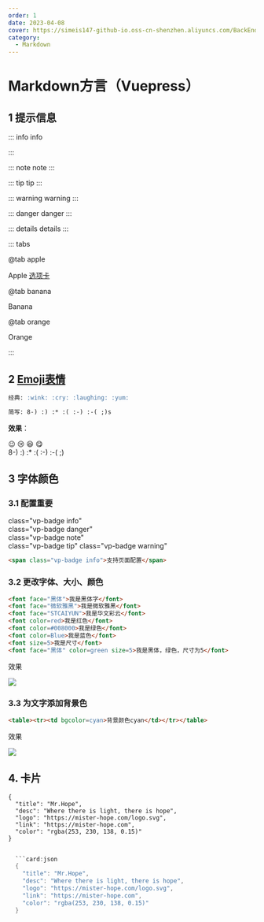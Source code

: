 ```yaml
---
order: 1
date: 2023-04-08
cover: https://simeis147-github-io.oss-cn-shenzhen.aliyuncs.com/BackEnd/SpringCloud/20230627144902.png
category: 
  - Markdown
---
```



# Markdown方言（Vuepress）

## 1 提示信息

::: info info
  
:::

::: note note
:::

::: tip tip
:::

::: warning warning
:::

::: danger danger
:::

::: details details
:::

::: tabs

@tab apple

Apple [选项卡](https://theme-hope.vuejs.press/zh/guide/markdown/tabs.html#%E6%A1%88%E4%BE%8B)

@tab banana

Banana

@tab orange

Orange

:::

## 2 [Emoji表情](https://www.webfx.com/tools/emoji-cheat-sheet/)

```md
经典: :wink: :cry: :laughing: :yum:

简写: 8-) :) :* :( :-) :-( ;)s
```

**效果**：

:wink: :cry: :laughing: :yum:  
8-) :) :* :( :-) :-( ;)

## 3 字体颜色

### 3.1 配置<span class="vp-badge danger">重要</span>

<span class="vp-badge info">class="vp-badge info"</span>  
<span class="vp-badge danger">class="vp-badge danger"</span>  
<span class="vp-badge note">class="vp-badge note"</span>  
<span class="vp-badge tip">class="vp-badge tip"</span>
<span class="vp-badge warning">class="vp-badge warning"</span>

```md
<span class="vp-badge info">支持页面配置</span>
```

### 3.2 更改字体、大小、颜色

```html
<font face="黑体">我是黑体字</font>
<font face="微软雅黑">我是微软雅黑</font>
<font face="STCAIYUN">我是华文彩云</font>
<font color=red>我是红色</font>
<font color=#008000>我是绿色</font>
<font color=Blue>我是蓝色</font>
<font size=5>我是尺寸</font>
<font face="黑体" color=green size=5>我是黑体，绿色，尺寸为5</font>
```

效果

![ ](https://simeis147-github-io.oss-cn-shenzhen.aliyuncs.com/BackEnd/SpringCloud/20230719202045.png)

### 3.3 为文字添加背景色

```html
<table><tr><td bgcolor=cyan>背景颜色cyan</td></tr></table>
```

效果

![ ](https://simeis147-github-io.oss-cn-shenzhen.aliyuncs.com/BackEnd/SpringCloud/20230719202130.png)

## 4. 卡片

```card:json
{
  "title": "Mr.Hope",
  "desc": "Where there is light, there is hope",
  "logo": "https://mister-hope.com/logo.svg",
  "link": "https://mister-hope.com",
  "color": "rgba(253, 230, 138, 0.15)"
}
```

```java

  ```card:json
  {
    "title": "Mr.Hope",
    "desc": "Where there is light, there is hope",
    "logo": "https://mister-hope.com/logo.svg",
    "link": "https://mister-hope.com",
    "color": "rgba(253, 230, 138, 0.15)"
  }

```
